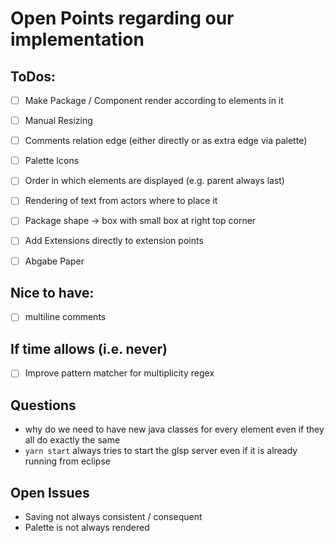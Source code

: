 # Open Points regarding our implementation

## ToDos:
- [ ] Make Package / Component render according to elements in it
- [ ] Manual Resizing
- [ ] Comments relation edge (either directly or as extra edge via palette)
- [ ] Palette Icons
- [ ] Order in which elements are displayed (e.g. parent always last)
- [ ] Rendering of text from actors where to place it
- [ ] Package shape -> box with small box at right top corner
- [ ] Add Extensions directly to extension points


- [ ] Abgabe Paper


## Nice to have: 
- [ ] multiline comments

## If time allows (i.e. never)
- [ ] Improve pattern matcher for multiplicity regex


## Questions
- why do we need to have new java classes for every element even if they all do exactly the same
- ```yarn start``` always tries to start the glsp server even if it is already running from eclipse

## Open Issues
- Saving not always consistent / consequent
- Palette is not always rendered

